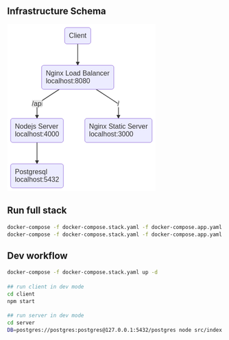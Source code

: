 ## Infrastructure Schema

![infrastructure schema](infra.png)

## Run full stack

```sh
docker-compose -f docker-compose.stack.yaml -f docker-compose.app.yaml build
docker-compose -f docker-compose.stack.yaml -f docker-compose.app.yaml up -d
```

## Dev workflow

```sh
docker-compose -f docker-compose.stack.yaml up -d

## run client in dev mode
cd client
npm start

## run server in dev mode
cd server
DB=postgres://postgres:postgres@127.0.0.1:5432/postgres node src/index.js 
```

